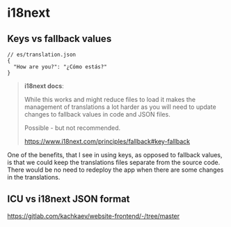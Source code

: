 # i18next

## Keys vs fallback values

```json5
// es/translation.json
{
  "How are you?": "¿Cómo estás?"
}
```

> **i18next docs**:
> 
> While this works and might reduce files to load it makes the management of translations a lot harder as you will need 
> to update changes to fallback values in code and JSON files.
>
> Possible - but not recommended.
> 
> https://www.i18next.com/principles/fallback#key-fallback

One of the benefits, that I see in using keys, as opposed to fallback values, is that we could keep the translations 
files separate from the source code. There would be no need to redeploy the app when there are some changes in
the translations.

## ICU vs i18next JSON format

https://gitlab.com/kachkaev/website-frontend/-/tree/master
